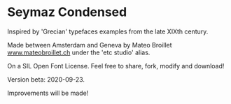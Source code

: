 # Seymaz Condensed

Inspired by 'Grecian' typefaces examples from the late XIXth century. 

Made between Amsterdam and Geneva by Mateo Broillet www.mateobroillet.ch under the 'etc studio' alias. 

On a SIL Open Font License. Feel free to share, fork, modify and download!

Version beta: 2020-09-23. 

Improvements will be made!
